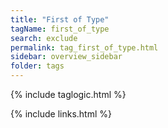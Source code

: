 ```yaml
---
title: "First of Type"
tagName: first_of_type
search: exclude
permalink: tag_first_of_type.html
sidebar: overview_sidebar
folder: tags
---
```

{% include taglogic.html %}

{% include links.html %}
